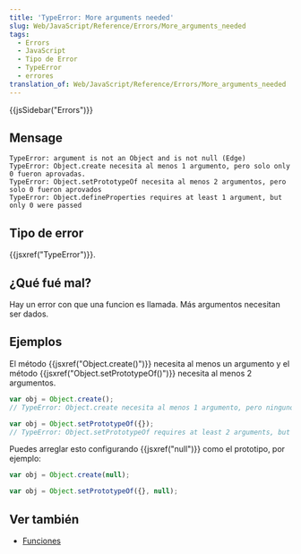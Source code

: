 ```yaml
---
title: 'TypeError: More arguments needed'
slug: Web/JavaScript/Reference/Errors/More_arguments_needed
tags:
  - Errors
  - JavaScript
  - Tipo de Error
  - TypeError
  - errores
translation_of: Web/JavaScript/Reference/Errors/More_arguments_needed
---
```

{{jsSidebar("Errors")}}

## Mensage

```
TypeError: argument is not an Object and is not null (Edge)
TypeError: Object.create necesita al menos 1 argumento, pero solo only 0 fueron aprovadas.
TypeError: Object.setPrototypeOf necesita al menos 2 argumentos, pero solo 0 fueron aprovados
TypeError: Object.defineProperties requires at least 1 argument, but only 0 were passed
```

## Tipo de error

{{jsxref("TypeError")}}.

## ¿Qué fué mal?

Hay un error con que una funcion es llamada. Más argumentos necesitan ser dados.

## Ejemplos

El método {{jsxref("Object.create()")}} necesita al menos un argumento y el método {{jsxref("Object.setPrototypeOf()")}} necesita al menos 2 argumentos.

```js example-bad
var obj = Object.create();
// TypeError: Object.create necesita al menos 1 argumento, pero ninguno fue aprovad

var obj = Object.setPrototypeOf({});
// TypeError: Object.setPrototypeOf requires at least 2 arguments, but only 1 were passed
```

Puedes arreglar esto configurando {{jsxref("null")}} como el prototipo, por ejemplo:

```js example-good
var obj = Object.create(null);

var obj = Object.setPrototypeOf({}, null);
```

## Ver también

- [Funciones](/es/docs/Web/JavaScript/Guide/Functions)
